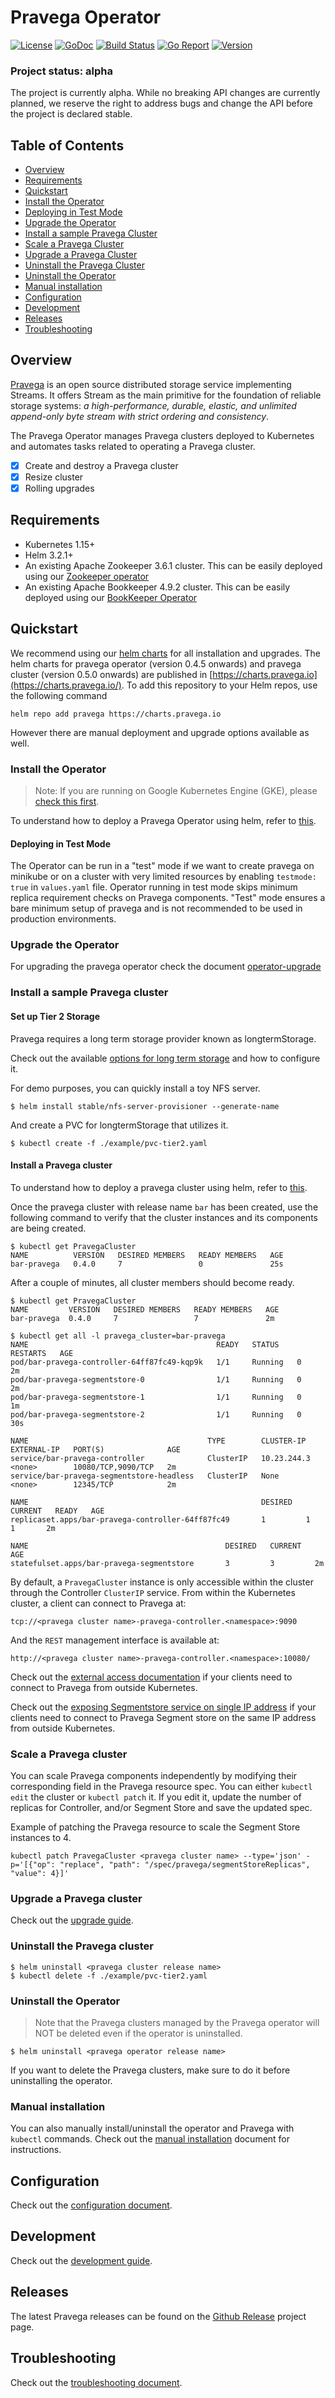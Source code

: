 # Pravega Operator

 [![License](https://img.shields.io/badge/License-Apache%202.0-blue.svg)](https://opensource.org/licenses/Apache-2.0) [![GoDoc](https://godoc.org/github.com/pravega/pravega-operator?status.svg)](https://godoc.org/github.com/pravega/pravega-operator) [![Build Status](https://travis-ci.org/pravega/pravega-operator.svg?branch=master)](https://travis-ci.org/pravega/pravega-operator) [![Go Report](https://goreportcard.com/badge/github.com/pravega/pravega-operator)](https://goreportcard.com/report/github.com/pravega/pravega-operator) [![Version](https://img.shields.io/github/release/pravega/pravega-operator.svg)](https://github.com/pravega/pravega-operator/releases)

### Project status: alpha

The project is currently alpha. While no breaking API changes are currently planned, we reserve the right to address bugs and change the API before the project is declared stable.

## Table of Contents

 * [Overview](#overview)
 * [Requirements](#requirements)
 * [Quickstart](#quickstart)    
 * [Install the Operator](#install-the-operator)
 * [Deploying in Test Mode](#deploying-in-test-mode)
 * [Upgrade the Operator](#upgrade-the-operator)
 * [Install a sample Pravega Cluster](#install-a-sample-pravega-cluster)
 * [Scale a Pravega Cluster](#scale-a-pravega-cluster)
 * [Upgrade a Pravega Cluster](#upgrade-a-pravega-cluster)
 * [Uninstall the Pravega Cluster](#uninstall-the-pravega-cluster)
 * [Uninstall the Operator](#uninstall-the-operator)
 * [Manual installation](#manual-installation)
 * [Configuration](#configuration)
 * [Development](#development)
 * [Releases](#releases)
 * [Troubleshooting](#troubleshooting)

## Overview

[Pravega](http://pravega.io) is an open source distributed storage service implementing Streams. It offers Stream as the main primitive for the foundation of reliable storage systems: *a high-performance, durable, elastic, and unlimited append-only byte stream with strict ordering and consistency*.

The Pravega Operator manages Pravega clusters deployed to Kubernetes and automates tasks related to operating a Pravega cluster.

- [x] Create and destroy a Pravega cluster
- [x] Resize cluster
- [x] Rolling upgrades

## Requirements

- Kubernetes 1.15+
- Helm 3.2.1+
- An existing Apache Zookeeper 3.6.1 cluster. This can be easily deployed using our [Zookeeper operator](https://github.com/pravega/zookeeper-operator)
- An existing Apache Bookkeeper 4.9.2 cluster. This can be easily deployed using our [BookKeeper Operator](https://github.com/pravega/bookkeeper-operator)

## Quickstart

We recommend using our [helm charts](charts) for all installation and upgrades. The helm charts for pravega operator (version 0.4.5 onwards) and pravega cluster (version 0.5.0 onwards) are published in [https://charts.pravega.io](https://charts.pravega.io/). To add this repository to your Helm repos, use the following command
```
helm repo add pravega https://charts.pravega.io
```
However there are manual deployment and upgrade options available as well.

### Install the Operator

> Note: If you are running on Google Kubernetes Engine (GKE), please [check this first](doc/development.md#installation-on-google-kubernetes-engine).

To understand how to deploy a Pravega Operator using helm, refer to [this](charts/pravega-operator#installing-the-chart).

#### Deploying in Test Mode
 The Operator can be run in a "test" mode if we want to create pravega on minikube or on a cluster with very limited resources by  enabling `testmode: true` in `values.yaml` file. Operator running in test mode skips minimum replica requirement checks on Pravega components. "Test" mode ensures a bare minimum setup of pravega and is not recommended to be used in production environments.

### Upgrade the Operator

For upgrading the pravega operator check the document [operator-upgrade](doc/operator-upgrade.md)

### Install a sample Pravega cluster

#### Set up Tier 2 Storage

Pravega requires a long term storage provider known as longtermStorage.

Check out the available [options for long term storage](doc/longtermstorage.md) and how to configure it.

For demo purposes, you can quickly install a toy NFS server.

```
$ helm install stable/nfs-server-provisioner --generate-name
```

And create a PVC for longtermStorage that utilizes it.

```
$ kubectl create -f ./example/pvc-tier2.yaml
```

#### Install a Pravega cluster

To understand how to deploy a pravega cluster using helm, refer to [this](charts/pravega#installing-the-chart).

Once the pravega cluster with release name `bar` has been created, use the following command to verify that the cluster instances and its components are being created.

```
$ kubectl get PravegaCluster
NAME          VERSION   DESIRED MEMBERS   READY MEMBERS   AGE
bar-pravega   0.4.0     7                 0               25s
```

After a couple of minutes, all cluster members should become ready.

```
$ kubectl get PravegaCluster
NAME         VERSION   DESIRED MEMBERS   READY MEMBERS   AGE
bar-pravega  0.4.0     7                 7               2m
```

```
$ kubectl get all -l pravega_cluster=bar-pravega
NAME                                          READY   STATUS    RESTARTS   AGE
pod/bar-pravega-controller-64ff87fc49-kqp9k   1/1     Running   0          2m
pod/bar-pravega-segmentstore-0                1/1     Running   0          2m
pod/bar-pravega-segmentstore-1                1/1     Running   0          1m
pod/bar-pravega-segmentstore-2                1/1     Running   0          30s

NAME                                        TYPE        CLUSTER-IP    EXTERNAL-IP   PORT(S)              AGE
service/bar-pravega-controller              ClusterIP   10.23.244.3   <none>        10080/TCP,9090/TCP   2m
service/bar-pravega-segmentstore-headless   ClusterIP   None          <none>        12345/TCP            2m

NAME                                                    DESIRED   CURRENT   READY   AGE
replicaset.apps/bar-pravega-controller-64ff87fc49       1         1         1       2m

NAME                                            DESIRED   CURRENT   AGE
statefulset.apps/bar-pravega-segmentstore       3         3         2m
```

By default, a `PravegaCluster` instance is only accessible within the cluster through the Controller `ClusterIP` service. From within the Kubernetes cluster, a client can connect to Pravega at:

```
tcp://<pravega cluster name>-pravega-controller.<namespace>:9090
```

And the `REST` management interface is available at:

```
http://<pravega cluster name>-pravega-controller.<namespace>:10080/
```

Check out the [external access documentation](doc/external-access.md) if your clients need to connect to Pravega from outside Kubernetes.

Check out the [exposing Segmentstore service on single IP address](https://github.com/pravega/pravega-operator/blob/4aa88641c3d5a1d5afbb2b9e628846639fd13290/doc/external-access.md#exposing-segmentstore-service-on-single-ip-address-and-different-ports) if your clients need to connect to Pravega Segment store on the same IP address from outside Kubernetes.

### Scale a Pravega cluster

You can scale Pravega components independently by modifying their corresponding field in the Pravega resource spec. You can either `kubectl edit` the cluster or `kubectl patch` it. If you edit it, update the number of replicas for Controller, and/or Segment Store and save the updated spec.

Example of patching the Pravega resource to scale the Segment Store instances to 4.

```
kubectl patch PravegaCluster <pravega cluster name> --type='json' -p='[{"op": "replace", "path": "/spec/pravega/segmentStoreReplicas", "value": 4}]'
```

### Upgrade a Pravega cluster

Check out the [upgrade guide](doc/upgrade-cluster.md).

### Uninstall the Pravega cluster

```
$ helm uninstall <pravega cluster release name>
$ kubectl delete -f ./example/pvc-tier2.yaml
```

### Uninstall the Operator

> Note that the Pravega clusters managed by the Pravega operator will NOT be deleted even if the operator is uninstalled.

```
$ helm uninstall <pravega operator release name>
```

If you want to delete the Pravega clusters, make sure to do it before uninstalling the operator.

### Manual installation

You can also manually install/uninstall the operator and Pravega with `kubectl` commands. Check out the [manual installation](doc/manual-installation.md) document for instructions.

## Configuration

Check out the [configuration document](doc/configuration.md).

## Development

Check out the [development guide](doc/development.md).

## Releases  

The latest Pravega releases can be found on the [Github Release](https://github.com/pravega/pravega-operator/releases) project page.

## Troubleshooting

Check out the [troubleshooting document](doc/troubleshooting.md).
